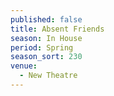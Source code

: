 ```yaml
---
published: false
title: Absent Friends
season: In House
period: Spring
season_sort: 230
venue:
  - New Theatre
---
```



